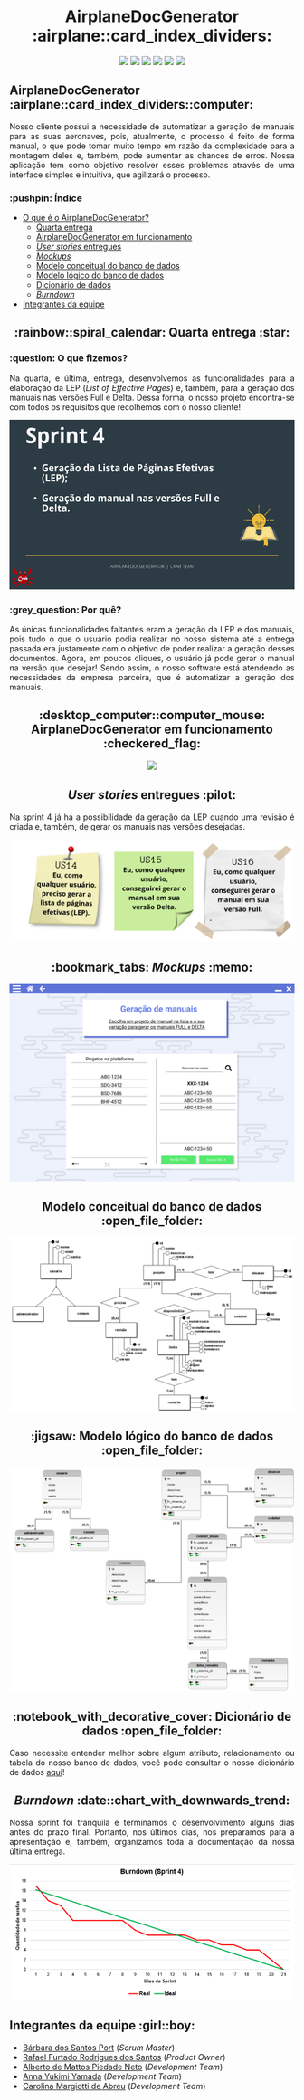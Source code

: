 <html>
       <head></head>
       <body>
              <h1 align="center">AirplaneDocGenerator :airplane::card_index_dividers:</h1>
              <p align="center">
                     <img src="https://img.shields.io/badge/Electron-2B2E3A?style=for-the-badge&logo=electron&logoColor=9FEAF9">
                     <img src="https://img.shields.io/badge/React-20232A?style=for-the-badge&logo=react&logoColor=61DAFB">
                     <img src="https://img.shields.io/badge/HTML-239120?style=for-the-badge&logo=html5&logoColor=white">
                     <img src="https://img.shields.io/badge/Tailwind_CSS-38B2AC?style=for-the-badge&logo=tailwind-css&logoColor=white">
                     <img src="https://img.shields.io/badge/Spring_Boot-F2F4F9?style=for-the-badge&logo=spring-boot">
                     <img src="https://img.shields.io/badge/PostgreSQL-316192?style=for-the-badge&logo=postgresql&logoColor=white">
              </p>
              <section id="introducao">
                     <h2>AirplaneDocGenerator :airplane::card_index_dividers::computer:</h2>
                     <p align="justify">Nosso cliente possui a necessidade de automatizar a geração de manuais para as suas aeronaves, pois, atualmente, o processo é feito de forma manual, o que pode tomar muito tempo em razão da complexidade para a montagem deles e, também, pode aumentar as chances de erros. Nossa aplicação tem como objetivo resolver esses problemas através de uma interface simples e intuitiva, que agilizará o processo.</p>
              </section>
              <h3>:pushpin: Índice</h3>
              <ul>
                     <li><a href="#introducao">O que é o AirplaneDocGenerator?</a>
                     <ul>
                            <li><a href="#entrega">Quarta entrega</a>
                            <li><a href="#funcionamento">AirplaneDocGenerator em funcionamento</a>
                            <li><a href="#backlogEntrega"><i>User stories</i> entregues</a>
                            <li><a href="#mockups"><i>Mockups</i></a>
                            <li><a href="#banco-conceitual">Modelo conceitual do banco de dados</a>
                            <li><a href="#banco-logico">Modelo lógico do banco de dados</a>
                            <li><a href="#banco-dic-dados">Dicionário de dados</a>
                            <li><a href="#burndown"><i>Burndown</i></a>
                     </ul>
                     <li><a href="#equipe">Integrantes da equipe</a>
              </ul>
              <section id="entrega">
                     <h2 align="center">:rainbow::spiral_calendar: Quarta entrega :star:</h3>
                     <h3>:question: O que fizemos?</h2>
                     <p align="justify">Na quarta, e última, entrega, desenvolvemos as funcionalidades para a elaboração da LEP (<i>List of Effective Pages</i>) e, também, para a geração dos manuais nas versões Full e Delta. Dessa forma, o nosso projeto encontra-se com todos os requisitos que recolhemos com o nosso cliente!</p>
                     <img src="https://raw.githubusercontent.com/Syank/AirplaneDocGenerator/main/doc/cards/sprint%204/card04.png" width="550px" height="300px">
                     <h3>:grey_question: Por quê?</h2>
                     <p align="justify">As únicas funcionalidades faltantes eram a geração da LEP e dos manuais, pois tudo o que o usuário podia realizar no nosso sistema até a entrega passada era justamente com o objetivo de poder realizar a geração desses documentos. Agora, em poucos cliques, o usuário já pode gerar o manual na versão que desejar! Sendo assim, o nosso software está atendendo as necessidades da empresa parceira, que é automatizar a geração dos manuais.</p>
              </section>
              <section id="funcionamento">
                     <h2 align="center">:desktop_computer::computer_mouse: AirplaneDocGenerator em funcionamento :checkered_flag:</h3>
                     <p align="center">
                            <img src="https://github.com/Syank/AirplaneDocGenerator/blob/documentation/doc/gifs/sprint4/Apresenta%C3%A7%C3%A3o%20Sprint%204%20GIF.gif">
                     </p>
              </section>
              <section id="backlogEntrega">
                     <h2 align="center"><i>User stories</i> entregues :pilot:</h3>
                     <p align="justify">Na sprint 4 já há a possibilidade da geração da LEP quando uma revisão é criada e, também, de gerar os manuais nas versões desejadas.</p>
                     <img src="https://raw.githubusercontent.com/Syank/AirplaneDocGenerator/main/doc/backlog/sprint%204/Sprint%204%20cropped.png">
              </section>
              <section id="mockups">
                     <h2 align="center">:bookmark_tabs: <i>Mockups</i> :memo:</h3>
                     <img src="https://raw.githubusercontent.com/Syank/AirplaneDocGenerator/main/doc/mockups/sprint%204/GeracaoManual.png">
              </section>
              <section id="banco-conceitual">
                     <h2 align="center">Modelo conceitual do banco de dados :open_file_folder:</h3>
                     <img src="https://raw.githubusercontent.com/Syank/AirplaneDocGenerator/main/doc/database/sprint%204/conceitual/conceitual.png">
              </section>
              <section id="banco-logico">
                     <h2 align="center">:jigsaw: Modelo lógico do banco de dados :open_file_folder:</h3>
                     <img src="https://raw.githubusercontent.com/Syank/AirplaneDocGenerator/main/doc/database/sprint%204/logico/logico.png">
              </section>
              <section id="banco-dic-dados">
                     <h2 align="center">:notebook_with_decorative_cover: Dicionário de dados :open_file_folder:</h3>
                     <p align="justify">Caso necessite entender melhor sobre algum atributo, relacionamento ou tabela do nosso banco de dados, você pode consultar o nosso dicionário de dados <a href="https://github.com/Syank/AirplaneDocGenerator/blob/main/doc/database/sprint%204/dicionario/dicion%C3%A1rio%20de%20dados.pdf">aqui</a>!</p>
              </section>
              <section id="burndown">
                     <h2 align="center"><i>Burndown</i> :date::chart_with_downwards_trend:</h3>
                     <p align="justify">Nossa sprint foi tranquila e terminamos o desenvolvimento alguns dias antes do prazo final. Portanto, nos últimos dias, nos preparamos para a apresentação e, também, organizamos toda a documentação da nossa última entrega.</p>
		     <p align="center"><img src="https://raw.githubusercontent.com/Syank/AirplaneDocGenerator/main/doc/burndown/sprint%204/burndown-s4.png"></p>
              </section>
              <section id="equipe">
                     <h2>Integrantes da equipe :girl::boy:</h2>
                     <ul>
                            <li><a href="https://www.linkedin.com/in/b%C3%A1rbara-port-402158198/">Bárbara dos Santos Port</a> (<i>Scrum Master</i>)
                            <li><a href="https://www.linkedin.com/in/rafael-furtado-613a9712a/">Rafael Furtado Rodrigues dos Santos</a> (<i>Product Owner</i>)
                            <li><a href="https://www.linkedin.com/in/alberto-de-mattos-piedade-neto-2b758035/">Alberto de Mattos Piedade Neto</a> (<i>Development Team</i>)
			    <li><a href="https://www.linkedin.com/in/anna-yukimi-yamada-6ba23b149/">Anna Yukimi Yamada</a> (<i>Development Team</i>)
                            <li><a href="https://www.linkedin.com/in/carolina-margiotti-703897193/">Carolina Margiotti de Abreu</a> (<i>Development Team</i>)
                     </ul>
              </section>
       </body>
</html>
